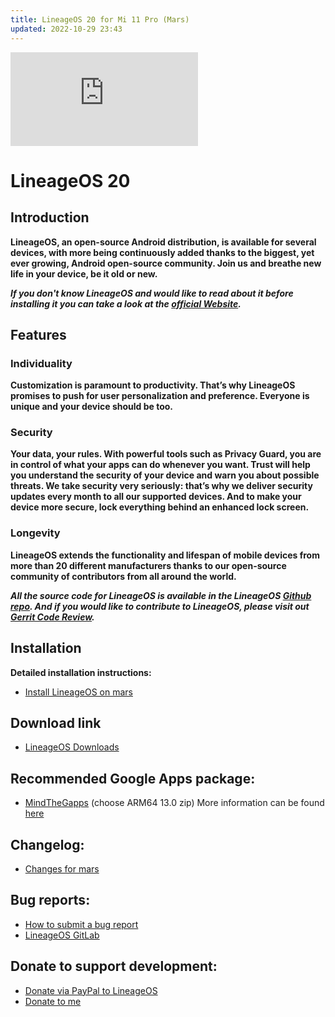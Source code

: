 ```yaml
---
title: LineageOS 20 for Mi 11 Pro (Mars)
updated: 2022-10-29 23:43
---
```


![LineageOS](https://forum.xda-developers.com/proxy.php?image=http%3A%2F%2Fi.imgur.com%2F2okPze5.png&hash=a215f3b5a441e4b0f5c88cc65b53f074)

# LineageOS 20

## Introduction
**LineageOS, an open-source Android distribution, is available for several devices,
with more being continuously added thanks to the biggest, yet ever growing, Android open-source community.
Join us and breathe new life in your device, be it old or new.**

***If you don't know LineageOS and would like to read about it before installing it you can take a look at the [official Website](https://lineageos.org/).***

## Features
### Individuality
**Customization is paramount to productivity.
That’s why LineageOS promises to push for user personalization and preference.
Everyone is unique and your device should be too.**

### Security
**Your data, your rules. With powerful tools such as Privacy Guard, you are in control of what your apps can do whenever you want.
Trust will help you understand the security of your device and warn you about possible threats.
We take security very seriously: that’s why we deliver security updates every month to all our supported devices.
And to make your device more secure, lock everything behind an enhanced lock screen.**

### Longevity
**LineageOS extends the functionality and lifespan of mobile devices from more than 20 different manufacturers thanks to our open-source community of contributors from all around the world.**

***All the source code for LineageOS is available in the LineageOS [Github repo](https://github.com/LineageOS). And if you would like to contribute to LineageOS, please visit out [Gerrit Code Review](http://review.lineageos.org/).***

## Installation
**Detailed installation instructions:**
 * [Install LineageOS on mars](https://wiki.lineageos.org/devices/mars/install)

## Download link
 * [LineageOS Downloads](https://download.lineageos.org/mars)

## Recommended Google Apps package:
* [MindTheGapps](https://androidfilehost.com/?w=files&flid=322935) (choose ARM64 13.0 zip)
More information can be found [here](https://wiki.lineageos.org/gapps)

## Changelog:
* [Changes for mars](https://download.lineageos.org/mars/changes/)

## Bug reports:
* [How to submit a bug report](https://wiki.lineageos.org/bugreport-howto.html)
* [LineageOS GitLab](https://gitlab.com/LineageOS/issues/android/issues)

## Donate to support development:
* [Donate via PayPal to LineageOS](https://www.paypal.me/LineageOS)
* [Donate to me](https://github.com/FlowerSea0208/Donate/blob/a89cdd8f883adde9c57bb0579b4dab2b0d36383e/README.md)
